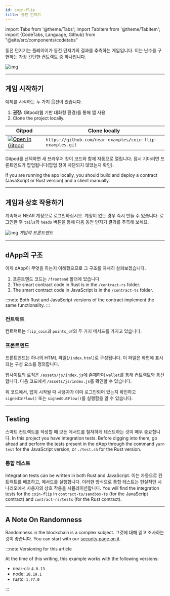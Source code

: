 ```yaml
---
id: coin-flip
title: 동전 던지기
---
```


import Tabs from '@theme/Tabs';
import TabItem from '@theme/TabItem';
import {CodeTabs, Language, Github} from "@site/src/components/codetabs"

동전 던지기는 플레이어가 동전 던지기의 결과를 추측하는 게임입니다. 이는 난수를 구현하는 가장 간단한 컨트랙트 중 하나입니다.

![img](/docs/assets/examples/coin-flip.png)

---

## 게임 시작하기
예제를 시작하는 두 가지 옵션이 있습니다.
1. **권장:** Gitpod(웹 기반 대화형 환경)를 통해 앱 사용
2. Clone the project locally.

| Gitpod                    | Clone locally                                             |
| ------------------------- | --------------------------------------------------------- |
| <a href="https://gitpod.io/#https://github.com/near-examples/coin-flip-examples.git"><img src="https://gitpod.io/button/open-in-gitpod.svg" alt="Open in Gitpod" /></a> | `https://github.com/near-examples/coin-flip-examples.git` |


Gitpod를 선택하면 새 브라우저 창이 코드와 함께 자동으로 열립니다. 잠시 기다리면 프론트엔드가 팝업됩니다(팝업 창이 차단되지 않았는지 확인).

If you are running the app locally, you should build and deploy a contract (JavaScript or Rust version) and a client manually.

---

## 게임과 상호 작용하기
계속해서 NEAR 계정으로 로그인하십시오. 계정이 없는 경우 즉시 만들 수 있습니다. 로그인한 후 `tails`와 `heads` 버튼을 통해 다음 동전 던지기 결과를 추측해 보세요.

![img](/docs/assets/examples/coin-flip.png) *게임의 프론트엔드*

---

## dApp의 구조

이제 dApp이 무엇을 하는지 이해했으므로 그 구조를 자세히 살펴보겠습니다.

1. 프론트엔드 코드는 `/frontend` 폴더에 있습니다
2. The smart contract code in Rust is in the `/contract-rs` folder.
3. The smart contract code in JavaScript is in the `/contract-ts` folder.

:::note
Both Rust and JavaScript versions of the contract implement the same functionality.
:::

### 컨트랙트
컨트랙트는 `flip_coin`과 `points_of`의 두 가지 메서드를 가지고 있습니다.

<CodeTabs>
  <Language value="js" language="ts">
    <Github fname="contract.ts" 
            url="https://github.com/near-examples/coin-flip-examples/blob/main/contract-ts/src/contract.ts"
            start="23" end="56" />
  </Language>
  <Language value="rust" language="rust">
    <Github fname="lib.rs" 
            url="https://github.com/near-examples/coin-flip-examples/blob/main/contract-rs/src/lib.rs"
            start="46" end="70" />
  </Language>
</CodeTabs>

### 프론트엔드
프론트엔드는 하나의 HTML 파일(`/index.html`)로 구성됩니다. 이 파일은 화면에 표시되는 구성 요소를 정의합니다.

웹사이트의 로직은 `/assets/js/index.js`에 존재하며 `wallet`를 통해 컨트랙트와 통신합니다. 다음 코드에서 `/assets/js/index.js`를 확인할 수 있습니다.

<CodeTabs>
  <Language value="js" language="ts">
    <Github fname="index.js"
            url="https://github.com/near-examples/coin-flip-workshop-js/blob/main/frontend/index.js"
            start="10" end="19" />            
  </Language>
</CodeTabs>

위 코드에서, 앱이 시작될 때 사용자가 이미 로그인되어 있는지 확인하고 `signedInFlow()` 또는 `signedOutFlow()`를 실행함을 알 수 있습니다.

---

## Testing

스마트 컨트랙트를 작성할 때 모든 메서드를 철저하게 테스트하는 것이 매우 중요합니다. In this project you have integration tests. Before digging into them, go ahead and perform the tests present in the dApp through the command `yarn test` for the JavaScript version, or `./test.sh` for the Rust version.

### 통합 테스트

Integration tests can be written in both Rust and JavaScript. 이는 자동으로 컨트랙트를 배포하고, 메서드를 실행합니다. 이러한 방식으로 통합 테스트는 현실적인 시나리오에서 사용자의 상호 작용을 시뮬레이션합니다. You will find the integration tests for the `coin-flip` in `contract-ts/sandbox-ts` (for the JavaScript contract) and `contract-rs/tests` (for the Rust contract).

<CodeTabs>
  <Language value="js" language="ts">
    <Github fname="main.test.js"
            url="https://github.com/near-examples/coin-flip-examples/blob/main/contract-ts/sandbox-ts/main.ava.ts"
            start="30" end="53" />
  </Language>
  <Language value="rust" language="rust">
    <Github fname="lib.rs" 
            url="https://github.com/near-examples/coin-flip-examples/blob/main/contract-rs/tests/tests.rs"
            start="25" end="82" />
  </Language>
</CodeTabs>

---

## A Note On Randomness

Randomness in the blockchain is a complex subject. 그것에 대해 읽고 조사하는 것이 좋습니다. You can start with our [security page on it](../../2.build/2.smart-contracts/security/random.md).

:::note Versioning for this article

At the time of this writing, this example works with the following versions:

- near-cli: `4.0.13`
- node: `18.19.1`
- rustc: `1.77.0`

:::

